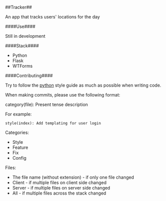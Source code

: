##Tracker##

An app that tracks users' locations for the day

####Use####

Still in development

####Stack####

  * Python
  * Flask
  * WTForms

####Contributing####

Try to follow the [python](http://legacy.python.org/dev/peps/pep-0008/) style guide as much as possible when writing code.

When making commits, please use the following format:

category(file): Present tense description

For example:

```
style(index): Add templating for user login
```
Categories:
  * Style
  * Feature
  * Fix
  * Config

Files:
  * The file name (without extension) - if only one file changed
  * Client - if multiple files on client side changed
  * Server - if multiple files on server side changed
  * All - if multiple files across the stack changed